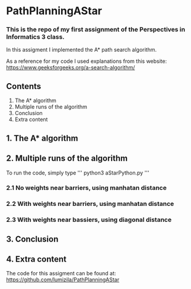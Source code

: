 # PathPlanningAStar

### This is the repo of my first assignment of the Perspectives in Informatics 3 class.

In this assigment I implemented the A* path search algorithm. 

As a reference for my code I used explanations from this website: https://www.geeksforgeeks.org/a-search-algorithm/

## Contents

1. The A* algorithm
2. Multiple runs of the algorithm
3. Conclusion
4. Extra content

## 1. The A* algorithm

## 2. Multiple runs of the algorithm

To run the code, simply type
'''
python3 aStarPython.py 
'''

### 2.1 No weights near barriers, using manhatan distance
### 2.2 With weights near barriers, using manhatan distance
### 2.3 With weights near bassiers, using diagonal distance

## 3. Conclusion

## 4. Extra content

The code for this assigment can be found at: https://github.com/lumizila/PathPlanningAStar

